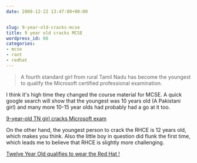 ```yaml
---
date: 2008-12-22 13:47:00+00:00


slug: 9-year-old-cracks-mcse
title: 9 year old cracks MCSE
wordpress_id: 66
categories:
- mcse
- rant
- redhat
---
```


> A fourth standard girl from rural Tamil Nadu has become the youngest to qualify the Microsoft certified professional examination.

I think it's high time they changed the course material for MCSE. A quick google search will show that the youngest was 10 years old (A Pakistani girl) and many more 10-15 year olds had probably had a go at it too. 

[9-year-old TN girl cracks Microsoft exam](http://www.ndtv.com/convergence/ndtv/story.aspx?id=NEWEN20080077337&ch=12/22/2008%209%3A28%3A00%20AM)

On the other hand, the youngest person to crack the RHCE is 12 years old, which makes you think. Also the little boy in question did flunk the first time, which leads me to believe that RHCE is slightly more challenging.

[Twelve Year Old qualifies to wear the Red Hat !](http://www.iosn.net/south-asia/countries/india/news/twelve-year-old-qualifies-to-wear-the-red-hat/)
